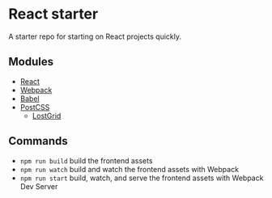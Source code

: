 # React starter
A starter repo for starting on React projects quickly.

## Modules
* [React](https://github.com/facebook/react)
* [Webpack](https://github.com/webpack/webpack)
* [Babel](https://github.com/babel/babel)
* [PostCSS](https://github.com/postcss/postcss)
  * [LostGrid](https://github.com/peterramsing/lost)

## Commands
* `npm run build` build the frontend assets
* `npm run watch` build and watch the frontend assets with Webpack
* `npm run start` build, watch, and serve the frontend assets with Webpack Dev Server 
